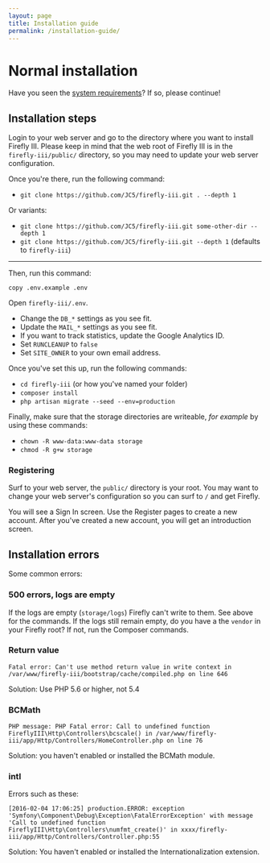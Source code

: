 ```yaml
---
layout: page
title: Installation guide
permalink: /installation-guide/
---
```


# Normal installation

Have you seen the [system requirements](../system-requirements/)? If so, please continue!

## Installation steps

Login to your web server and go to the directory where you want to install Firefly III. Please keep in mind that the web root of Firefly III is in the ``firefly-iii/public/`` directory, so you may need to update your web server configuration.

Once you're there, run the following command:

* ``git clone https://github.com/JC5/firefly-iii.git . --depth 1``

Or variants:

* ``git clone https://github.com/JC5/firefly-iii.git some-other-dir --depth 1``
* ``git clone https://github.com/JC5/firefly-iii.git --depth 1`` (defaults to ``firefly-iii``)

***

Then, run this command:

``copy .env.example .env``

Open ``firefly-iii/.env``.

* Change the ``DB_*`` settings as you see fit.
* Update the ``MAIL_*`` settings as you see fit.
* If you want to track statistics, update the Google Analytics ID.
* Set ``RUNCLEANUP`` to ``false``
* Set ``SITE_OWNER`` to your own email address.

Once you've set this up, run the following commands:

* ``cd firefly-iii`` (or how you've named your folder)
* ``composer install``
* ``php artisan migrate --seed --env=production``

Finally, make sure that the storage directories are writeable, _for example_ by using these commands:

* ``chown -R www-data:www-data storage``
* ``chmod -R g+w storage``

### Registering

Surf to your web server, the ``public/`` directory is your root. You may want to change your web server's configuration so you can surf to ``/`` and get Firefly.

You will see a Sign In screen. Use the Register pages to create a new account. After you've created a new account, you will get an introduction screen.

## Installation errors

Some common errors:

### 500 errors, logs are empty

If the logs are empty (``storage/logs``) Firefly can't write to them. See above for the commands. If the logs still remain empty, do you have a the ``vendor`` in your Firefly root? If not, run the Composer commands.

### Return value

`Fatal error: Can't use method return value in write context in /var/www/firefly-iii/bootstrap/cache/compiled.php on line 646`

Solution: Use PHP 5.6 or higher, not 5.4

### BCMath

`PHP message: PHP Fatal error: Call to undefined function FireflyIII\Http\Controllers\bcscale() in /var/www/firefly-iii/app/Http/Controllers/HomeController.php on line 76`

Solution: you haven't enabled or installed the BCMath module.

### intl

Errors such as these:

```
[2016-02-04 17:06:25] production.ERROR: exception 'Symfony\Component\Debug\Exception\FatalErrorException' with message 'Call to undefined function FireflyIII\Http\Controllers\numfmt_create()' in xxxx/firefly-iii/app/Http/Controllers/Controller.php:55
```

Solution: You haven't enabled or installed the Internationalization extension.
